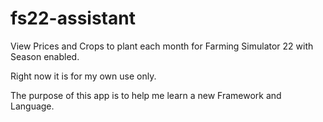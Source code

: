 # fs22-assistant

View Prices and Crops to plant each month for Farming Simulator 22 with Season enabled.

Right now it is for my own use only.

The purpose of this app is to help me learn a new Framework and Language.
